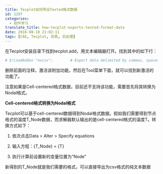 ```yaml
---
title: Tecplot如何导出Texted格式数据
id: 1297
categories:
  - 软件学习
translate_title: how-tecplot-exports-texted-format-data
date: 2016-08-10 21:02:11
tags: [CAE, Tecplot, 仿真, 后处理]
---
```


在Tecplot安装目录下找到tecplot.add，用文本编辑器打开。找到其中的如下行：

```yaml
# $!LoadAddon "excsv";        # Export data delimited by commas, spaces or tabs
```

删除前面的注释，激活该附加功能，然后在Tool菜单下面，就可以找到新激活的功能了。

注意如果是Cell-centered格式数据，目前还不支持该功能，需要首先将其转换为Nodal格式。

**Cell-centered格式转换为Nodal格式**

Tecplot可以基于cell-centered数据得到Nodal格式数据。假如我们需要得到节点格式的温度T_Node数据，而求解器默认输出的是cell-centered格式的温度T。转换方式如下：

1. 依次点击Data &gt; Alter &gt; Specify equations

2. 输入方程：{T_Node} = {T} 

3. 执行计算前设置新的变量位置为“Node”  

新得到的T_Node就是我们需要的格式，可以直接导出为csv格式的纯文本数据